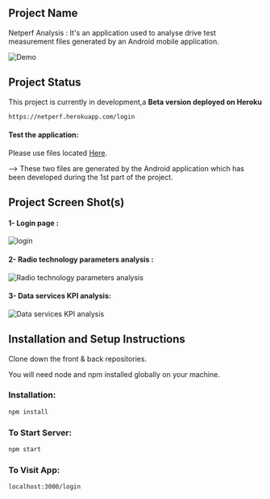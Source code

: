 ## Project Name

Netperf Analysis : It's an application used to analyse drive test measurement files generated by an Android mobile application.


![Demo](https://i.imgur.com/XCsuh4G.gif)

## Project Status

This project is currently in development,a **Beta version deployed on Heroku**

```bash
https://netperf.herokuapp.com/login

```

#### Test the application: 

Please use files located [Here](https://drive.google.com/drive/folders/1fHXVR37gewyZU2D2kgGZZymaPI6xhSxU?usp=sharing).

--> These two files are generated by the Android application which has been developed during the 1st part of the project.



## Project Screen Shot(s)
#### 1- Login page :

![login](https://i.imgur.com/6MUILiv.png)

#### 2- Radio technology parameters analysis :

![Radio technology parameters analysis](https://i.imgur.com/gd3Plx7.png)

#### 3- Data services KPI analysis:


![Data services KPI analysis](https://i.imgur.com/1zvgWjT.png)

## Installation and Setup Instructions

Clone down the front & back repositories. 

You will need node and npm installed globally on your machine.

### Installation:

```bash
npm install

```

### To Start Server:

```bash
npm start
```

### To Visit App:

```bash
localhost:3000/login
```